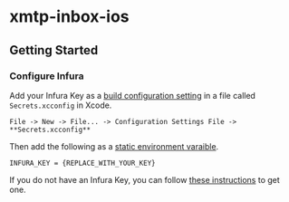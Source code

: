 #  xmtp-inbox-ios

## Getting Started

### Configure Infura

Add your Infura Key as a [build configuration setting](https://help.apple.com/xcode/mac/11.4/#/deve97bde215) in a file called `Secrets.xcconfig` in Xcode.

```
File -> New -> File... -> Configuration Settings File -> **Secrets.xcconfig**
```

Then add the following as a [static environment varaible](https://help.apple.com/xcode/#/dev745c5c974).

```
INFURA_KEY = {REPLACE_WITH_YOUR_KEY}
```

If you do not have an Infura Key, you can follow [these instructions](https://blog.infura.io/getting-started-with-infura-28e41844cc89/) to get one.
